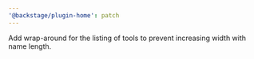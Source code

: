 ```yaml
---
'@backstage/plugin-home': patch
---
```


Add wrap-around for the listing of tools to prevent increasing width with name length.
